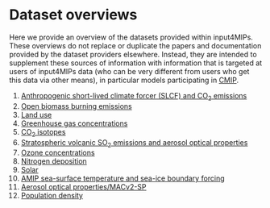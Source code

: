 # Dataset overviews

Here we provide an overview of the datasets provided within input4MIPs.
These overviews do not replace or duplicate the papers and documentation provided by the dataset providers elsewhere.
Instead, they are intended to supplement these sources of information
with information that is targeted at users of input4MIPs data
(who can be very different from users who get this data via other means),
in particular models participating in [CMIP](https://www.wcrp-climate.org/wgcm-cmip).

1. [Anthropogenic short-lived climate forcer (SLCF) and CO<sub>2</sub> emissions](anthropogenic-slcf-co2-emissions.md)
1. [Open biomass burning emissions](open-biomass-burning-emissions.md)
1. [Land use](land-use.md)
1. [Greenhouse gas concentrations](greenhouse-gas-concentrations.md)
1. [CO<sub>2</sub> isotopes](co2-isotopes.md)
1. [Stratospheric volcanic SO<sub>2</sub> emissions and aerosol optical properties](stratospheric-volcanic-so2-emissions-aod.md)
1. [Ozone concentrations](ozone.md)
1. [Nitrogen deposition](nitrogen-deposition.md)
1. [Solar](solar.md)
1. [AMIP sea-surface temperature and sea-ice boundary forcing](amip-sst-sea-ice-boundary-forcing.md)
1. [Aerosol optical properties/MACv2-SP](aerosol-optical-properties-macv2-sp.md)
1. [Population density](population.md)
